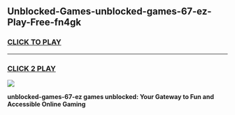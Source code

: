
## Unblocked-Games-unblocked-games-67-ez-Play-Free-fn4gk
<h3>
<a href="https://premium76.site?title=unblocked-games-67-ez&ref=18A">CLICK TO PLAY</a></h3>
<hr>

<h3>
<a href="https://premium76.site?title=unblocked-games-67-ez&ref=18A">CLICK 2 PLAY</a>
  
</h3>

<a href="https://premium76.site?title=unblocked-games-67-ez&ref=18A"><img src="https://clearcache.store/games.png"></a>


**unblocked-games-67-ez games unblocked: Your Gateway to Fun and Accessible Online Gaming**
